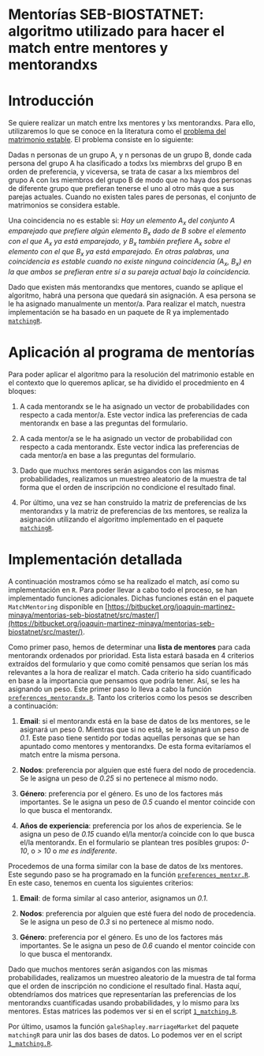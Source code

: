 Mentorías SEB-BIOSTATNET: algoritmo utilizado para hacer el match entre mentores y mentorandxs
=======


# Introducción

Se quiere realizar un match entre lxs mentores y lxs mentorandxs. Para ello, utilizaremos lo que se conoce en la literatura como el [problema del matrimonio estable](https://dl.acm.org/doi/pdf/10.1145/362619.362631). El problema consiste en lo siguiente:

Dadas n personas de un grupo A, y n personas de un grupo B, donde cada persona del grupo A ha clasificado a todxs lxs miembrxs del grupo B en orden de preferencia, y viceversa, se trata de casar a lxs miembros del grupo A con lxs miembros del grupo B de modo que no haya dos personas de diferente grupo que prefieran tenerse el uno al otro más que a sus parejas actuales. Cuando no existen tales pares de personas, el conjunto de matrimonios se considera estable.

Una coincidencia no es estable si:
*Hay un elemento $A_x$ del conjunto A emparejado que prefiere algún elemento $B_x$ dado de B sobre el elemento con el que $A_x$ ya está emparejado, y $B_x$ también prefiere $A_x$ sobre el elemento con el que $B_x$ ya está emparejado. En otras palabras, una coincidencia es estable cuando no existe ninguna coincidencia ($A_x$, $B_x$) en la que ambos se prefieran entre sí a su pareja actual bajo la coincidencia.*

Dado que existen más mentorandxs que mentores, cuando se aplique el algoritmo, habrá una persona que quedará sin asignación. A esa persona se le ha asignado manualmente un mentor/a. Para realizar el match, nuestra implementación se ha basado en un paquete de R ya implementado [`matchingR`](https://cran.r-project.org/web/packages/matchingR/index.html).


# Aplicación al programa de mentorías
Para poder aplicar el algoritmo para la resolución del matrimonio estable en el contexto que lo queremos aplicar, se ha dividido el procedmiento en 4 bloques:

1. A cada mentorandx se le ha asignado un vector de probabilidades con respecto a cada mentor/a. Este vector indica las preferencias de cada mentorandx en base a las preguntas del formulario.

2. A cada mentor/a se le ha asignado un vector de probabilidad con respecto a cada mentorandx. Este vector indica las preferencias de cada mentor/a en base a las preguntas del formulario.

4. Dado que muchxs mentores serán asigandos con las mismas probabilidades, realizamos un muestreo aleatorio de la muestra de tal forma que el orden de inscripción no condicione el resultado final.

3. Por último, una vez se han construido la matriz de preferencias de lxs mentorandxs y la matriz de preferencias de lxs mentores, se realiza la asignación utilizando el algoritmo implementado en el paquete [`matchingR`](https://cran.r-project.org/web/packages/matchingR/index.html).



# Implementación detallada
A continuación mostramos cómo se ha realizado el match, así como su implementación en `R`. Para poder llevar a cabo todo el proceso, se han implementado funciones adicionales. Dichas funciones están en el paquete `MatchMentoring` disponible en [https://bitbucket.org/joaquin-martinez-minaya/mentorias-seb-biostatnet/src/master/](https://bitbucket.org/joaquin-martinez-minaya/mentorias-seb-biostatnet/src/master/).

Como primer paso, hemos de determinar una **lista de mentores** para cada mentorandx ordenados por prioridad. Esta lista estará basada en 4 criterios extraídos del formulario y que como comité pensamos que serían los más relevantes a la hora de realizar el match. Cada criterio ha sido cuantificado en base a la importancia que pensamos que podría tener. Así, se les ha asignando un peso. Este primer paso lo lleva a cabo la función [`preferences_mentorandx.R`](https://bitbucket.org/joaquin-martinez-minaya/mentorias-seb-biostatnet/src/master/MatchMentoring/R/preferences_mentorandx.R). Tanto los criterios como los pesos se describen a continuación:

1. **Email**: si el mentorandx está en la base de datos de lxs mentores, se le asignará un peso 0. Mientras que si no está, se le asignará un peso de *0.1*. Este paso tiene sentido por todas aquellas personas que se han apuntado como mentores y mentorandxs. De esta forma evitaríamos el match entre la misma persona.
        
2. **Nodos**: preferencia por alguien que esté fuera del nodo de procedencia. Se le asigna un peso de *0.25* si no pertenece al mismo nodo.
   
3. **Género**: preferencia por el género. Es uno de los factores más importantes. Se le asigna un peso de *0.5* cuando el mentor coincide con lo que busca el mentorandx.
   
4. **Años de experiencia**: preferencia por los años de experiencia. Se le asigna un peso de *0.15* cuando el/la mentor/a coincide con lo que busca el/la mentorandx. En el formulario se plantean tres posibles grupos: *0-10*, o *> 10* o *me es indiferente*. 

Procedemos de una forma similar con la base de datos de lxs mentores. Este segundo paso se ha programado en la función [`preferences_mentxr.R`](https://bitbucket.org/joaquin-martinez-minaya/mentorias-seb-biostatnet/src/master/MatchMentoring/R/preferences_mentxr.R). En este caso, tenemos en cuenta los siguientes criterios:

1. **Email**: de forma similar al caso anterior, asignamos un *0.1*.
        
2. **Nodos**: preferencia por alguien que esté fuera del nodo de procedencia. Se le asigna un peso de *0.3* si no pertenece al mismo nodo.
   
3. **Género**: preferencia por el género. Es uno de los factores más importantes. Se le asigna un peso de *0.6* cuando el mentor coincide con lo que busca el mentorandx.
   
Dado que muchos mentores serán asigandos con las mismas probabilidades, realizamos un muestreo aleatorio de la muestra de tal forma que el orden de inscripción no condicione el resultado final. Hasta aquí, obtendríamos dos matrices que representarían las preferencias de los mentorandxs cuantificadas usando probabilidades, y lo mismo para lxs mentores. Estas matrices las podemos ver si en el script [`1_matching.R`](https://bitbucket.org/joaquin-martinez-minaya/mentorias-seb-biostatnet/src/master/r/1_matching.R).

Por último, usamos la función `galeShapley.marriageMarket` del paquete `matchingR` para unir las dos bases de datos. Lo podemos ver en el script [`1_matching.R`](https://bitbucket.org/joaquin-martinez-minaya/mentorias-seb-biostatnet/src/master/r/1_matching.R).










